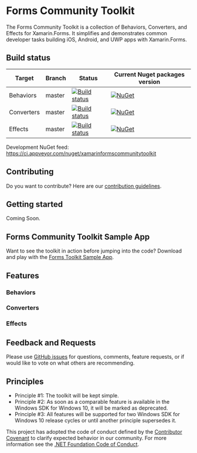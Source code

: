 Forms Community Toolkit
===========

The Forms Community Toolkit is a collection of Behaviors, Converters, and Effects for Xamarin.Forms. It simplifies and demonstrates common developer tasks building iOS, Android, and UWP apps with Xamarin.Forms.

## Build status

| Target | Branch | Status | Current Nuget packages version |
| ------ | ------ | ------ | ------ |
| Behaviors | master | [![Build status](https://ci.appveyor.com/api/projects/status/7biielmyt0u7assc/branch/master?svg=true)](https://ci.appveyor.com/project/FormsCommunityToolkit/behaviors/branch/master) | [![NuGet](https://img.shields.io/nuget/v/FormsCommunityToolkit.Behaviors.svg?label=NuGet)](https://www.nuget.org/packages/FormsCommunityToolkit.Behaviors/) |
| Converters | master | [![Build status](https://ci.appveyor.com/api/projects/status/a2a4mah2fk8xicm7/branch/master?svg=true)](https://ci.appveyor.com/project/FormsCommunityToolkit/converters/branch/master) | [![NuGet](https://img.shields.io/nuget/v/FormsCommunityToolkit.Converters.svg?label=NuGet)](https://www.nuget.org/packages/FormsCommunityToolkit.Converters/) |
| Effects | master | [![Build status](https://ci.appveyor.com/api/projects/status/0k37svpmjx8l6ctg/branch/master?svg=true)](https://ci.appveyor.com/project/FormsCommunityToolkit/effects/branch/master) | [![NuGet](https://img.shields.io/nuget/v/FormsCommunityToolkit.Effects.svg?label=NuGet)](https://www.nuget.org/packages/FormsCommunityToolkit.Effects/) |

Development NuGet feed: https://ci.appveyor.com/nuget/xamarinformscommunitytoolkit

## Contributing
Do you want to contribute? Here are our [contribution guidelines](https://github.com/FormsCommunityToolkit/FormsCommunityToolkit/blob/dev/Contributing.md).

## Getting started

Coming Soon.

## Forms Community Toolkit Sample App

Want to see the toolkit in action before jumping into the code?  Download and play with the [Forms Toolkit Sample App]().


## Features

### Behaviors

### Converters

### Effects


## Feedback and Requests

Please use [GitHub issues](https://github.com/FormsCommunityToolkit/FormsCommunityToolkit/issues) for questions, comments, feature requests, or if would like to vote on what others are recommending.

## Principles

 - Principle #1: The toolkit will be kept simple.
 - Principle #2: As soon as a comparable feature is available in the Windows SDK for Windows 10, it will be marked as deprecated.
 - Principle #3: All features will be supported for two Windows SDK for Windows 10 release cycles or until another principle supersedes it.

This project has adopted the code of conduct defined by the [Contributor Covenant](http://contributor-covenant.org/)
to clarify expected behavior in our community.
For more information see the [.NET Foundation Code of Conduct](http://www.dotnetfoundation.org/code-of-conduct). 

